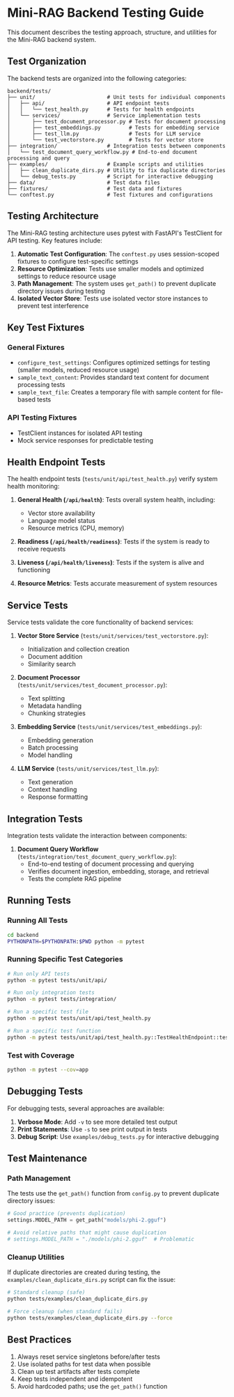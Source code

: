 # Mini-RAG Backend Testing Guide

This document describes the testing approach, structure, and utilities for the Mini-RAG backend system.

## Test Organization

The backend tests are organized into the following categories:

```
backend/tests/
├── unit/                       # Unit tests for individual components
│   ├── api/                    # API endpoint tests
│   │   └── test_health.py      # Tests for health endpoints
│   └── services/               # Service implementation tests
│       ├── test_document_processor.py # Tests for document processing
│       ├── test_embeddings.py         # Tests for embedding service
│       ├── test_llm.py                # Tests for LLM service
│       └── test_vectorstore.py        # Tests for vector store
├── integration/                # Integration tests between components
│   └── test_document_query_workflow.py # End-to-end document processing and query
├── examples/                   # Example scripts and utilities
│   ├── clean_duplicate_dirs.py # Utility to fix duplicate directories
│   └── debug_tests.py          # Script for interactive debugging
├── data/                       # Test data files
├── fixtures/                   # Test data and fixtures
└── conftest.py                 # Test fixtures and configurations
```

## Testing Architecture

The Mini-RAG testing architecture uses pytest with FastAPI's TestClient for API testing. Key features include:

1. **Automatic Test Configuration**: The `conftest.py` uses session-scoped fixtures to configure test-specific settings
2. **Resource Optimization**: Tests use smaller models and optimized settings to reduce resource usage
3. **Path Management**: The system uses `get_path()` to prevent duplicate directory issues during testing
4. **Isolated Vector Store**: Tests use isolated vector store instances to prevent test interference

## Key Test Fixtures

### General Fixtures

- `configure_test_settings`: Configures optimized settings for testing (smaller models, reduced resource usage)
- `sample_text_content`: Provides standard text content for document processing tests
- `sample_text_file`: Creates a temporary file with sample content for file-based tests

### API Testing Fixtures

- TestClient instances for isolated API testing
- Mock service responses for predictable testing

## Health Endpoint Tests

The health endpoint tests (`tests/unit/api/test_health.py`) verify system health monitoring:

1. **General Health (`/api/health`)**: Tests overall system health, including:

   - Vector store availability
   - Language model status
   - Resource metrics (CPU, memory)

2. **Readiness (`/api/health/readiness`)**: Tests if the system is ready to receive requests

3. **Liveness (`/api/health/liveness`)**: Tests if the system is alive and functioning

4. **Resource Metrics**: Tests accurate measurement of system resources

## Service Tests

Service tests validate the core functionality of backend services:

1. **Vector Store Service** (`tests/unit/services/test_vectorstore.py`):

   - Initialization and collection creation
   - Document addition
   - Similarity search

2. **Document Processor** (`tests/unit/services/test_document_processor.py`):

   - Text splitting
   - Metadata handling
   - Chunking strategies

3. **Embedding Service** (`tests/unit/services/test_embeddings.py`):

   - Embedding generation
   - Batch processing
   - Model handling

4. **LLM Service** (`tests/unit/services/test_llm.py`):
   - Text generation
   - Context handling
   - Response formatting

## Integration Tests

Integration tests validate the interaction between components:

1. **Document Query Workflow** (`tests/integration/test_document_query_workflow.py`):
   - End-to-end testing of document processing and querying
   - Verifies document ingestion, embedding, storage, and retrieval
   - Tests the complete RAG pipeline

## Running Tests

### Running All Tests

```bash
cd backend
PYTHONPATH=$PYTHONPATH:$PWD python -m pytest
```

### Running Specific Test Categories

```bash
# Run only API tests
python -m pytest tests/unit/api/

# Run only integration tests
python -m pytest tests/integration/

# Run a specific test file
python -m pytest tests/unit/api/test_health.py

# Run a specific test function
python -m pytest tests/unit/api/test_health.py::TestHealthEndpoint::test_liveness_endpoint
```

### Test with Coverage

```bash
python -m pytest --cov=app
```

## Debugging Tests

For debugging tests, several approaches are available:

1. **Verbose Mode**: Add `-v` to see more detailed test output
2. **Print Statements**: Use `-s` to see print output in tests
3. **Debug Script**: Use `examples/debug_tests.py` for interactive debugging

## Test Maintenance

### Path Management

The tests use the `get_path()` function from `config.py` to prevent duplicate directory issues:

```python
# Good practice (prevents duplication)
settings.MODEL_PATH = get_path("models/phi-2.gguf")

# Avoid relative paths that might cause duplication
# settings.MODEL_PATH = "./models/phi-2.gguf"  # Problematic
```

### Cleanup Utilities

If duplicate directories are created during testing, the `examples/clean_duplicate_dirs.py` script can fix the issue:

```bash
# Standard cleanup (safe)
python tests/examples/clean_duplicate_dirs.py

# Force cleanup (when standard fails)
python tests/examples/clean_duplicate_dirs.py --force
```

## Best Practices

1. Always reset service singletons before/after tests
2. Use isolated paths for test data when possible
3. Clean up test artifacts after tests complete
4. Keep tests independent and idempotent
5. Avoid hardcoded paths; use the `get_path()` function
